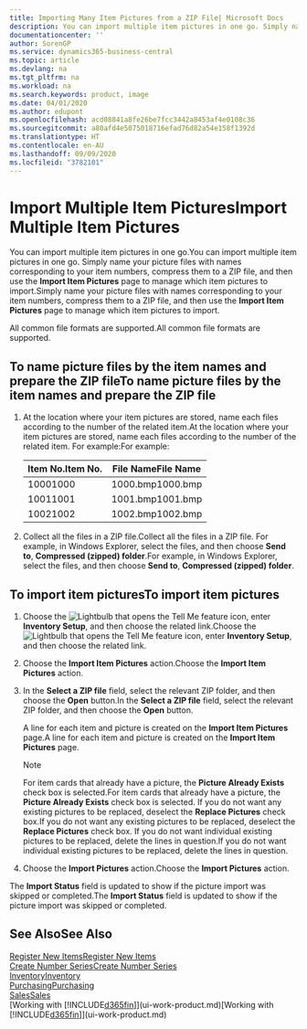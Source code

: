 ```yaml
---
title: Importing Many Item Pictures from a ZIP File| Microsoft Docs
description: You can import multiple item pictures in one go. Simply name your picture files with names corresponding to your item numbers, compress them to a zip file, and then use the Import Item Pictures page to manage which item pictures to import.
documentationcenter: ''
author: SorenGP
ms.service: dynamics365-business-central
ms.topic: article
ms.devlang: na
ms.tgt_pltfrm: na
ms.workload: na
ms.search.keywords: product, image
ms.date: 04/01/2020
ms.author: edupont
ms.openlocfilehash: acd08841a8fe26be7fcc3442a8453af4e0108c36
ms.sourcegitcommit: a80afd4e5075018716efad76d82a54e158f1392d
ms.translationtype: HT
ms.contentlocale: en-AU
ms.lasthandoff: 09/09/2020
ms.locfileid: "3782101"
---
```

# <a name="import-multiple-item-pictures"></a><span data-ttu-id="129db-104">Import Multiple Item Pictures</span><span class="sxs-lookup"><span data-stu-id="129db-104">Import Multiple Item Pictures</span></span>
<span data-ttu-id="129db-105">You can import multiple item pictures in one go.</span><span class="sxs-lookup"><span data-stu-id="129db-105">You can import multiple item pictures in one go.</span></span> <span data-ttu-id="129db-106">Simply name your picture files with names corresponding to your item numbers, compress them to a ZIP file, and then use the **Import Item Pictures** page to manage which item pictures to import.</span><span class="sxs-lookup"><span data-stu-id="129db-106">Simply name your picture files with names corresponding to your item numbers, compress them to a ZIP file, and then use the **Import Item Pictures** page to manage which item pictures to import.</span></span>

<span data-ttu-id="129db-107">All common file formats are supported.</span><span class="sxs-lookup"><span data-stu-id="129db-107">All common file formats are supported.</span></span>

## <a name="to-name-picture-files-by-the-item-names-and-prepare-the-zip-file"></a><span data-ttu-id="129db-108">To name picture files by the item names and prepare the ZIP file</span><span class="sxs-lookup"><span data-stu-id="129db-108">To name picture files by the item names and prepare the ZIP file</span></span>
1. <span data-ttu-id="129db-109">At the location where your item pictures are stored, name each files according to the number of the related item.</span><span class="sxs-lookup"><span data-stu-id="129db-109">At the location where your item pictures are stored, name each files according to the number of the related item.</span></span> <span data-ttu-id="129db-110">For example:</span><span class="sxs-lookup"><span data-stu-id="129db-110">For example:</span></span>

    |<span data-ttu-id="129db-111">Item No.</span><span class="sxs-lookup"><span data-stu-id="129db-111">Item No.</span></span>|<span data-ttu-id="129db-112">File Name</span><span class="sxs-lookup"><span data-stu-id="129db-112">File Name</span></span>|
    |-|-|
    |<span data-ttu-id="129db-113">1000</span><span class="sxs-lookup"><span data-stu-id="129db-113">1000</span></span>|<span data-ttu-id="129db-114">1000.bmp</span><span class="sxs-lookup"><span data-stu-id="129db-114">1000.bmp</span></span>|
    |<span data-ttu-id="129db-115">1001</span><span class="sxs-lookup"><span data-stu-id="129db-115">1001</span></span>|<span data-ttu-id="129db-116">1001.bmp</span><span class="sxs-lookup"><span data-stu-id="129db-116">1001.bmp</span></span>|
    |<span data-ttu-id="129db-117">1002</span><span class="sxs-lookup"><span data-stu-id="129db-117">1002</span></span>|<span data-ttu-id="129db-118">1002.bmp</span><span class="sxs-lookup"><span data-stu-id="129db-118">1002.bmp</span></span>|

2. <span data-ttu-id="129db-119">Collect all the files in a ZIP file.</span><span class="sxs-lookup"><span data-stu-id="129db-119">Collect all the files in a ZIP file.</span></span> <span data-ttu-id="129db-120">For example, in Windows Explorer, select the files, and then choose **Send to**, **Compressed (zipped) folder**.</span><span class="sxs-lookup"><span data-stu-id="129db-120">For example, in Windows Explorer, select the files, and then choose **Send to**, **Compressed (zipped) folder**.</span></span>     

## <a name="to-import-item-pictures"></a><span data-ttu-id="129db-121">To import item pictures</span><span class="sxs-lookup"><span data-stu-id="129db-121">To import item pictures</span></span>
1. <span data-ttu-id="129db-122">Choose the ![Lightbulb that opens the Tell Me feature](media/ui-search/search_small.png "Tell me what you want to do") icon, enter **Inventory Setup**, and then choose the related link.</span><span class="sxs-lookup"><span data-stu-id="129db-122">Choose the ![Lightbulb that opens the Tell Me feature](media/ui-search/search_small.png "Tell me what you want to do") icon, enter **Inventory Setup**, and then choose the related link.</span></span>
2. <span data-ttu-id="129db-123">Choose the **Import Item Pictures** action.</span><span class="sxs-lookup"><span data-stu-id="129db-123">Choose the **Import Item Pictures** action.</span></span>
3. <span data-ttu-id="129db-124">In the **Select a ZIP file** field, select the relevant ZIP folder, and then choose the **Open** button.</span><span class="sxs-lookup"><span data-stu-id="129db-124">In the **Select a ZIP file** field, select the relevant ZIP folder, and then choose the **Open** button.</span></span>

    <span data-ttu-id="129db-125">A line for each item and picture is created on the **Import Item Pictures** page.</span><span class="sxs-lookup"><span data-stu-id="129db-125">A line for each item and picture is created on the **Import Item Pictures** page.</span></span>

    > [!NOTE]
    > <span data-ttu-id="129db-126">For item cards that already have a picture, the **Picture Already Exists** check box is selected.</span><span class="sxs-lookup"><span data-stu-id="129db-126">For item cards that already have a picture, the **Picture Already Exists** check box is selected.</span></span> <span data-ttu-id="129db-127">If you do not want any existing pictures to be replaced, deselect the **Replace Pictures** check box.</span><span class="sxs-lookup"><span data-stu-id="129db-127">If you do not want any existing pictures to be replaced, deselect the **Replace Pictures** check box.</span></span> <span data-ttu-id="129db-128">If you do not want individual existing pictures to be replaced, delete the lines in question.</span><span class="sxs-lookup"><span data-stu-id="129db-128">If you do not want individual existing pictures to be replaced, delete the lines in question.</span></span>

3. <span data-ttu-id="129db-129">Choose the **Import Pictures** action.</span><span class="sxs-lookup"><span data-stu-id="129db-129">Choose the **Import Pictures** action.</span></span>

<span data-ttu-id="129db-130">The **Import Status** field is updated to show if the picture import was skipped or completed.</span><span class="sxs-lookup"><span data-stu-id="129db-130">The **Import Status** field is updated to show if the picture import was skipped or completed.</span></span>       

## <a name="see-also"></a><span data-ttu-id="129db-131">See Also</span><span class="sxs-lookup"><span data-stu-id="129db-131">See Also</span></span>
[<span data-ttu-id="129db-132">Register New Items</span><span class="sxs-lookup"><span data-stu-id="129db-132">Register New Items</span></span>](inventory-how-register-new-items.md)  
[<span data-ttu-id="129db-133">Create Number Series</span><span class="sxs-lookup"><span data-stu-id="129db-133">Create Number Series</span></span>](ui-create-number-series.md)  
[<span data-ttu-id="129db-134">Inventory</span><span class="sxs-lookup"><span data-stu-id="129db-134">Inventory</span></span>](inventory-manage-inventory.md)  
[<span data-ttu-id="129db-135">Purchasing</span><span class="sxs-lookup"><span data-stu-id="129db-135">Purchasing</span></span>](purchasing-manage-purchasing.md)  
[<span data-ttu-id="129db-136">Sales</span><span class="sxs-lookup"><span data-stu-id="129db-136">Sales</span></span>](sales-manage-sales.md)  
<span data-ttu-id="129db-137">[Working with [!INCLUDE[d365fin](includes/d365fin_md.md)]](ui-work-product.md)</span><span class="sxs-lookup"><span data-stu-id="129db-137">[Working with [!INCLUDE[d365fin](includes/d365fin_md.md)]](ui-work-product.md)</span></span>
